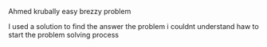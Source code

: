 Ahmed krubally
easy brezzy problem

I used a solution to find the answer the problem i couldnt understand haw to start the problem solving process 